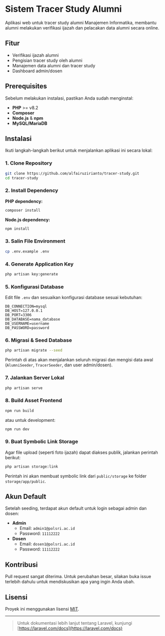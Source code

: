# Sistem Tracer Study Alumni

Aplikasi web untuk tracer study alumni Manajemen Informatika, membantu alumni melakukan verifikasi ijazah dan pelacakan data alumni secara online.

## Fitur

- Verifikasi ijazah alumni
- Pengisian tracer study oleh alumni
- Manajemen data alumni dan tracer study
- Dashboard admin/dosen

## Prerequisites

Sebelum melakukan instalasi, pastikan Anda sudah menginstal:

- **PHP** >= v8.2
- **Composer**
- **Node.js** & **npm**
- **MySQL/MariaDB**

## Instalasi

Ikuti langkah-langkah berikut untuk menjalankan aplikasi ini secara lokal:

### 1. Clone Repository

```sh
git clone https://github.com/alfairuzirianto/tracer-study.git
cd tracer-study
```

### 2. Install Dependency

**PHP dependency:**

```sh
composer install
```

**Node.js dependency:**

```sh
npm install
```

### 3. Salin File Environment

```sh
cp .env.example .env
```

### 4. Generate Application Key

```sh
php artisan key:generate
```

### 5. Konfigurasi Database

Edit file `.env` dan sesuaikan konfigurasi database sesuai kebutuhan:

```
DB_CONNECTION=mysql
DB_HOST=127.0.0.1
DB_PORT=3306
DB_DATABASE=nama_database
DB_USERNAME=username
DB_PASSWORD=password
```

### 6. Migrasi & Seed Database

```sh
php artisan migrate --seed
```

Perintah di atas akan menjalankan seluruh migrasi dan mengisi data awal (`AlumniSeeder`, `TracerSeeder`, dan user admin/dosen).

### 7. Jalankan Server Lokal

```sh
php artisan serve
```

### 8. Build Asset Frontend

```sh
npm run build
```
atau untuk development:
```sh
npm run dev
```

### 9. Buat Symbolic Link Storage

Agar file upload (seperti foto ijazah) dapat diakses publik, jalankan perintah berikut:

```sh
php artisan storage:link
```

Perintah ini akan membuat symbolic link dari `public/storage` ke folder `storage/app/public`.

## Akun Default

Setelah seeding, terdapat akun default untuk login sebagai admin dan dosen:

- **Admin**
  - Email: `admin1@polsri.ac.id`
  - Password: `11112222`
- **Dosen**
  - Email: `dosen1@polsri.ac.id`
  - Password: `11112222`

## Kontribusi

Pull request sangat diterima. Untuk perubahan besar, silakan buka issue terlebih dahulu untuk mendiskusikan apa yang ingin Anda ubah.

## Lisensi

Proyek ini menggunakan lisensi [MIT](LICENSE).

---

> Untuk dokumentasi lebih lanjut tentang Laravel, kunjungi [https://laravel.com/docs](https://laravel.com/docs)